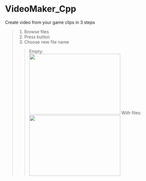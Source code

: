 # VideoMaker_Cpp
Create video from your game clips in 3 steps
>1. Browse files
>2. Press <OK> button
>3. Choose new file name
>>Empty:  
>><img src="https://media.discordapp.net/attachments/889867107846750281/889867219016773673/unknown.png" width="300" height="200">
>>With files:
>><img src="https://cdn.discordapp.com/attachments/889867107846750281/889869563464912916/unknown.png" width="300" height="200">


